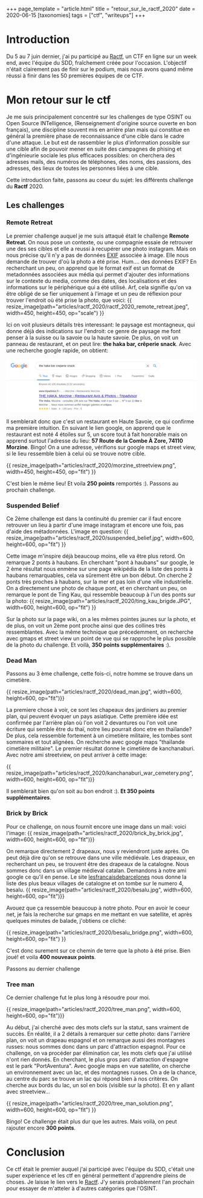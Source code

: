 +++
page_template = "article.html"
title = "retour_sur_le_ractf_2020"
date = 2020-06-15
[taxonomies]
tags = ["ctf", "writeups"]
+++

# Introduction
Du 5 au 7 juin dernier, j'ai pu participé au [Ractf](https://2020.ractf.co.uk), un CTF en ligne sur un week end, avec l'équipe du SDD, fraîchement créée pour l'occasion. L'objectif n'était clairement pas de finir sur le podium, mais nous avons quand même réussi à finir dans les 50 premières équipes de ce CTF.
<!-- more -->
# Mon retour sur le ctf
Je me suis principalement concentré sur les challenges de type OSINT ou Open Source INTelligence, (Renseignement d'origine source ouverte en bon français), une discipline souvent mis en arrière plan mais qui constitue en général la première phase de reconnaissance d'une cible dans le cadre d'une attaque. Le but est de rassembler le plus d'information possible sur une cible afin de pouvoir mener en suite des campagnes de phising et d'ingénieurie sociale les plus efficaces possibles: on cherchera des adresses mails, des numéros de téléphones, des noms, des passions, des adresses, des lieux de toutes les personnes liées à une cible.

Cette introduction faite, passons au coeur du sujet: les différents challenge du **Ractf** 2020.
## Les challenges
### Remote Retreat
Le premier challenge auquel je me suis attaqué était le challenge **Remote Retreat**. On nous pose un contexte, ou une compagnie essaie de retrouver une des ses cibles et elle a reussi à recupérer une photo instagram. Mais on nous précise qu'il n'y a pas de données [EXIF](https://en.wikipedia.org/wiki/Exif) associée à image. Elle nous demande de trouver d'où la photo a été prise. Hum.... des données EXIF? En recherchant un peu, on apprend que le format exif est un format de metadonnées associées aux média qui permet d'ajouter des informations sur le contexte du media, comme des dates, des localisations et des informations sur le périphérique qui a été utilisé. Arf, cela signifie qu'on va être obligé de se fier uniquement à l'image et un peu de réflexion pour trouver l'endroit où été prise la photo, que voici: 
{{ resize_image(path="articles/ractf_2020/ractf_2020_remote_retreat.jpeg", width=450, height=450, op="scale") }}

Ici on voit plusieurs détails très interessant: le paysage est montagneux, qui donne déjà des indications sur l'endroit: ce genre de paysage me font penser à la suisse ou la savoie ou la haute savoie. De plus, on voit un panneau de restaurant, et on peut lire: **the haka bar, crêperie snack**. Avec une recherche google rapide, on obtient: 

![recherche haka bar](haka_bar_search.png)

Il semblerait donc que c'est un restaurant en Haute Savoie, ce qui confirme ma première intuition. En suivant le lien google, on apprend que le restaurant est noté 4 étoiles sur 5, un score tout à fait honorable mais on apprend surtout l'adresse du lieu: **57 Route de la Combe À Zore, 74110 Morzine**. Bingo! On a une adresse, vérifions sur google maps et street view, si le lieu ressemble bien à celui où se trouve notre cible. 

{{ resize_image(path="articles/ractf_2020/morzine_streetview.png", width=450, height=450, op="fit") }}

C'est bien le même lieu! Et voila **250 points** remportés :). Passons au prochain challenge.

### Suspended Belief
Ce 2ème challenge est dans la continuité du premier car il faut encore retrouver un lieu à partir d'une image instagram et encore une fois, pas d'aide des métadonnées. L'image en question: 
{{ resize_image(path="articles/ractf_2020/suspended_belief.jpg", width=600, height=600, op="fit") }}

Cette image m'inspire déjà beaucoup moins, elle va être plus retord. On remarque 2 ponts à haubans. En cherchant "pont à haubans" sur google, le 2 ème résultat nous enmène sur une page wikipédia de la liste des ponts à haubans remarquables, cela va sûrement être un bon début. On cherche 2 ponts très proches à haubans, sur la mer et pas loin d'une ville industrielle. On a directement une photo de chaque pont, et en cherchant un peu, on remarque le pont de Ting Kau, qui ressemble beaucoup à l'un des ponts sur la photo:  {{ resize_image(path="articles/ractf_2020/ting_kau_brigde.JPG", width=600, height=600, op="fit") }}

Sur la photo sur la page wiki, on a les mêmes pointes jaunes sur la photo, et de plus, on voit un 2ème pont proche ainsi que des collines très ressemblantes. Avec la même technique que précedemment, on recherche avec gmaps et street view un point de vue qui se rapproche le plus possible de la photo du challenge. Et voilà, **350 points supplémentaires** :).

### Dead Man
Passons au 3 ème challenge, cette fois-ci, notre homme se trouve dans un cimetière.

{{ resize_image(path="articles/ractf_2020/dead_man.jpg", width=600, height=600, op="fit")}}

La premiere chose à voir, ce sont les chapeaux des jardiniers au premier plan, qui peuvent évoquer un pays asiatique. Cette première idée est confirmée par l'arrière plan où l'on voit 2 devantures ou l'on voit une écriture qui semble être du thaï, notre lieu pourrait donc etre en thaïlande? De plus, cela ressemble fortement à un cimetière militaire, les tombes sont sommaires et tout alignées. On recherche avec google maps "thaïlande cimetière militaire". Le premier résultat donne le cimetière de kanchanaburi. Avec notre ami streetview, on peut arriver à cette image: 

{{ resize_image(path="articles/ractf_2020/kanchanaburi_war_cemetery.png", width=600, height=600, op="fit")}}

Il semblerait bien qu'on soit au bon endroit :). **Et 350 points supplémentaires**.

### Brick by Brick
Pour ce challenge, on nous fournit encore une image dans un mail: voici l'image:
{{ resize_image(path="articles/ractf_2020/brick_by_brick.jpg", width=600, height=600, op="fit")}}

On remarque directement 2 drapeaux, nous y reviendront juste après. On peut déjà dire qu'on se retrouve dans une ville médiévale. Les drapeaux, en recherchant un peu, se trouvent être des drapeaux de la catalogne. Nous sommes donc dans un village médieval catalan. Demandons à notre ami google ce qu'il en pense. Le site [lesfrancaisdebarcelones](http://www.lesfrancaisdebarcelone.com) nous donne la liste des plus beaux villages de catalogne et on tombe sur le numero 4, besalu.
{{ resize_image(path="articles/ractf_2020/besalu.jpg", width=600, height=600, op="fit")}}

Avouez que ça ressemble beaucoup à notre photo. Pour en avoir le coeur net, je fais la recherche sur gmaps en me mettant en vue satellite, et après quelques minutes de balade, j'obtiens ce cliché:

{{ resize_image(path="articles/ractf_2020/besalu_bridge.png", width=600, height=600, op="fit") }}

C'est donc surement sur ce chemin de terre que la photo à été prise. Bien joué! et voila **400 nouveaux points**.

Passons au dernier challenge

### Tree man
Ce dernier challenge fut le plus long à résoudre pour moi.

{{ resize_image(path="articles/ractf_2020/tree_man.png", width=600, height=600, op="fit")}}

Au début, j'ai cherché avec des mots clefs sur la statut, sans vraiment de succès. En réalité, il a 2 détails à remarquer sur cette photo: dans l'arrière plan, on voit un drapeau espagnol et on remarque aussi des montagnes russes: nous sommes donc dans un parc d'attraction espagnol. Pour ce challenge, on va procéder par élimination car, les mots clefs que j'ai utilisé n'ont rien donnés. En cherchant, le plus gros parc d'attraction d'espagne est le park "PortAventura". Avec google maps en vue satellite, on cherche un environnement avec un lac, et des montagnes russes. On a de la chance, au centre du parc se trouve un lac qui répond bien à nos critères. On cherche aux bords du lac, un sol en bois (visible sur la photo). Et en y allant avec streetview...

{{ resize_image(path="articles/ractf_2020/tree_man_solution.png", width=600, height=600, op="fit") }}

Bingo! Ce challenge était plus dur que les autres. Mais voilà, on peut rajouter encore **300 points**.

# Conclusion
Ce ctf était le premier auquel j'ai participé avec l'équipe du SDD, c'était une super expérience et les ctf en général permettent d'apprendre pleins de choses. Je laisse le lien vers le [Ractf](https://ractf.co.uk/). J'y serais probablement l'an prochain pour essayer de m'atteler à d'autres catégories que l'OSINT.